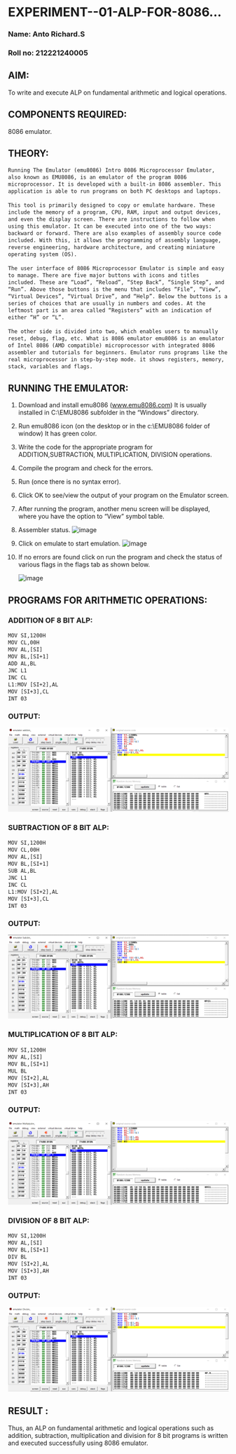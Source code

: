 # EXPERIMENT--01-ALP-FOR-8086...

### Name: Anto Richard.S
### Roll no: 212221240005

## AIM: 
To write and execute ALP on fundamental arithmetic and logical operations.

## COMPONENTS REQUIRED: 
8086 emulator.

## THEORY:
    Running The Emulator (emu8086) Intro 8086 Microprocessor Emulator, also known as EMU8086, is an emulator of the program 8086 microprocessor. It is developed with a built-in 8086 assembler. This application is able to run programs on both PC desktops and laptops. 

    This tool is primarily designed to copy or emulate hardware. These include the memory of a program, CPU, RAM, input and output devices, and even the display screen. There are instructions to follow when using this emulator. It can be executed into one of the two ways: backward or forward. There are also examples of assembly source code included. With this, it allows the programming of assembly language, reverse engineering, hardware architecture, and creating miniature operating system (OS). 

    The user interface of 8086 Microprocessor Emulator is simple and easy to manage. There are five major buttons with icons and titles included. These are “Load”, “Reload”, “Step Back”, “Single Step”, and “Run”. Above those buttons is the menu that includes “File”, “View”, “Virtual Devices”, “Virtual Drive”, and “Help”. Below the buttons is a series of choices that are usually in numbers and codes. At the leftmost part is an area called “Registers” with an indication of either “H” or “L”. 
    
    The other side is divided into two, which enables users to manually reset, debug, flag, etc. What is 8086 emulator emu8086 is an emulator of Intel 8086 (AMD compatible) microprocessor with integrated 8086 assembler and tutorials for beginners. Emulator runs programs like the real microprocessor in step-by-step mode. it shows registers, memory, stack, variables and flags.

 ## RUNNING THE EMULATOR:
1. Download and install emu8086 (www.emu8086.com) It is usually installed in C:\EMU8086 subfolder in the “Windows” directory.

2. Run  emu8086 icon (on the desktop or in the c:\EMU8086 folder of window) It has green color.

3. Write the code for the appropriate program for ADDITION,SUBTRACTION, MULTIPLICATION,  DIVISION operations.

4. Compile the program and check for the errors.

5. Run (once there is no syntax error).

6. Click OK to see/view the output of your program on the Emulator screen.

7. After running the program, another menu screen will be displayed, where you have the option to “View” symbol table.

8. Assembler status.
![image](https://user-images.githubusercontent.com/36288975/189273263-d65baae9-4b8f-4723-afb3-c0ffa4052b04.png)

9. Click on emulate to start emulation.
![image](https://user-images.githubusercontent.com/36288975/189273273-9bb36ec1-e2e8-4892-8d35-37707332bfdc.png)

10. If no errors are found click on run the program and check the status of various flags in the flags tab as shown below.

    ![image](https://user-images.githubusercontent.com/36288975/189273277-113a2a33-4a40-4ff8-95a5-ecd3a1f504fe.png)

## PROGRAMS FOR ARITHMETIC OPERATIONS:

### ADDITION OF 8 BIT ALP: 
```
MOV SI,1200H
MOV CL,00H
MOV AL,[SI]
MOV BL,[SI+1]
ADD AL,BL
JNC L1
INC CL
L1:MOV [SI+2],AL
MOV [SI+3],CL
INT 03
```

### OUTPUT: 

![img](img1.png)
 
### SUBTRACTION OF 8 BIT ALP:
```
MOV SI,1200H
MOV CL,00H
MOV AL,[SI]
MOV BL,[SI+1]
SUB AL,BL
JNC L1
INC CL
L1:MOV [SI+2],AL
MOV [SI+3],CL
INT 03
```
 
### OUTPUT:

![img](img2.png)

### MULTIPLICATION OF 8 BIT ALP:
```
MOV SI,1200H
MOV AL,[SI]
MOV BL,[SI+1]
MUL BL
MOV [SI+2],AL
MOV [SI+3],AH
INT 03
```
### OUTPUT:

![img](img3.png)

### DIVISION OF 8 BIT ALP:
```
MOV SI,1200H
MOV AL,[SI]
MOV BL,[SI+1]
DIV BL
MOV [SI+2],AL
MOV [SI+3],AH
INT 03
```
### OUTPUT:  

![img](img4.png)

## RESULT :
Thus, an ALP on fundamental arithmetic and logical operations such as addition, subtraction, multiplication and division for 8 bit programs is written and executed successfully using 8086 emulator. 